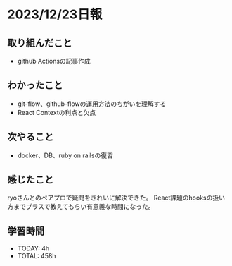 # 2023/12/23日報
## 取り組んだこと
- github Actionsの記事作成

## わかったこと
- git-flow、github-flowの運用方法のちがいを理解する
- React Contextの利点と欠点

## 次やること
- docker、DB、ruby on railsの復習

## 感じたこと
ryoさんとのペアプロで疑問をきれいに解決できた。
React課題のhooksの扱い方までプラスで教えてもらい有意義な時間になった。

## 学習時間
- TODAY: 4h
- TOTAL: 458h
